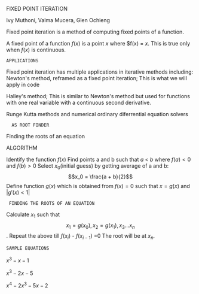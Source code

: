 FIXED POINT ITERATION


Ivy Muthoni, Valma Mucera, Glen Ochieng

Fixed point iteration is a method of computing fixed points of a function.


A fixed point of a function $f(x)$ is a point $x$ where $f(x) = $x$.
This is true only when $f(x)$ is continuous.


    APPLICATIONS
 Fixed point iteration has multiple applications in iterative methods including:
 Newton's method, reframed as a fixed point iteration;
 This is what we will apply in code
 
 
 Halley's method;
 This is similar to Newton's method but used for functions with one real variable with a continuous second derivative.
 
 
 Runge Kutta methods and numerical ordinary diferrential equation solvers
       
      AS ROOT FINDER
Finding the roots of an equation


ALGORITHM
    
   Identify the function $f(x)$
        Find points a and b such that $a$ < $b$ where $f(a)<0$ and $f(b)>0$
        Select $x_0$(initial guess) by getting average of a and b: $$x_0 = \frac{a + b}{2}$$
        Define function $g(x)$ which is obtained from $f(x) = 0$ such that $x = g(x)$ and
        $\left\lvert g\prime(x)  < 1\right\rvert$
  

     FINDING THE ROOTS OF AN EQUATION
   
  Calculate $x_1$ such that $$x_1 = g(x_0) , x_2 = g(x_1), x_3 ... x_n$$.
  Repeat the above till $f(x_i)$ - $f(x_{i-1})$ =$0$
  The root will be at $x_n$.
  
    SAMPLE EQUATIONS
  
   $x^3 - x - 1$
   
   
   $x^3-2x-5$
   
   
   $x^4-2x^3-5x-2$
    
   
